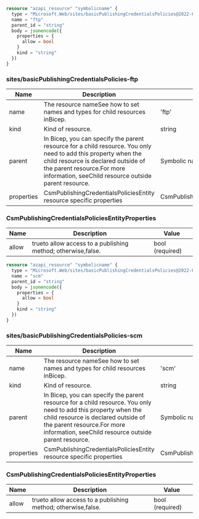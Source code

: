 ```terraform
resource "azapi_resource" "symbolicname" {
  type = "Microsoft.Web/sites/basicPublishingCredentialsPolicies@2022-09-01"
  name = "ftp"
  parent_id = "string"
  body = jsonencode({
    properties = {
      allow = bool
    }
    kind = "string"
  })
}

```

### sites/basicPublishingCredentialsPolicies-ftp

| Name | Description | Value |
|-|-|-|
| name | The resource nameSee how to set names and types for child resources inBicep. | 'ftp' |
| kind | Kind of resource. | string |
| parent | In Bicep, you can specify the parent resource for a child resource. You only need to add this property when the child resource is declared outside of the parent resource.For more information, seeChild resource outside parent resource. | Symbolic name for resource of type:sites |
| properties | CsmPublishingCredentialsPoliciesEntity resource specific properties | CsmPublishingCredentialsPoliciesEntityProperties |


### CsmPublishingCredentialsPoliciesEntityProperties

| Name | Description | Value |
|-|-|-|
| allow | trueto allow access to a publishing method; otherwise,false. | bool (required) |


```terraform
resource "azapi_resource" "symbolicname" {
  type = "Microsoft.Web/sites/basicPublishingCredentialsPolicies@2022-09-01"
  name = "scm"
  parent_id = "string"
  body = jsonencode({
    properties = {
      allow = bool
    }
    kind = "string"
  })
}

```

### sites/basicPublishingCredentialsPolicies-scm

| Name | Description | Value |
|-|-|-|
| name | The resource nameSee how to set names and types for child resources inBicep. | 'scm' |
| kind | Kind of resource. | string |
| parent | In Bicep, you can specify the parent resource for a child resource. You only need to add this property when the child resource is declared outside of the parent resource.For more information, seeChild resource outside parent resource. | Symbolic name for resource of type:sites |
| properties | CsmPublishingCredentialsPoliciesEntity resource specific properties | CsmPublishingCredentialsPoliciesEntityProperties |


### CsmPublishingCredentialsPoliciesEntityProperties

| Name | Description | Value |
|-|-|-|
| allow | trueto allow access to a publishing method; otherwise,false. | bool (required) |


